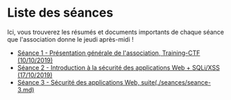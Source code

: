 # Liste des séances

Ici, vous trouverez les résumés et documents importants de chaque séance que l'association donne le jeudi après-midi !

- [Séance 1 - Présentation générale de l'association, Training-CTF (10/10/2019)](./seances/seance-1.md)
- [Séance 2 - Introduction à la sécurité des applications Web + SQLi/XSS (17/10/2019)](./seances/seance-2.md)
- [Séance 3 - Sécurité des applications Web, suite(./seances/seance-3.md)](24/10/2019)

